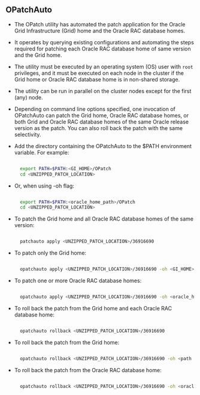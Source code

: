 ## **OPatchAuto**

  - The OPatch utility has automated the patch application for the Oracle Grid Infrastructure (Grid) home and the Oracle RAC database homes.
    
  -  It operates by querying existing configurations and automating the steps required for patching each Oracle RAC database home of same version and the Grid home.
    
  -  The utility must be executed by an operating system (OS) user with `root` privileges, and it must be executed on each node in the cluster if the Grid home or Oracle RAC database home is in non-shared storage.
  
  -  The utility can be run in parallel on the cluster nodes except for the first (any) node.
  
  -  Depending on command line options specified, one invocation of OPatchAuto can patch the Grid home, Oracle RAC database homes, or both Grid and Oracle RAC database homes of the same Oracle release version as the patch. You can also roll back the patch with the same selectivity.
  
  -  Add the directory containing the OPatchAuto to the $PATH environment variable. For example:

      ```bash
      
        export PATH=$PATH:<GI_HOME>/OPatch
        cd <UNZIPPED_PATCH_LOCATION>
      
      ```
  
  -  Or, when using -oh flag:

     ```bash
     
       export PATH=$PATH:<oracle_home_path>/OPatch
       cd <UNZIPPED_PATCH_LOCATION>
     
     ```
  -  To patch the Grid home and all Oracle RAC database homes of the same version:

      ```bash
      
        patchauto apply <UNZIPPED_PATCH_LOCATION>/36916690

      ```
  -  To patch only the Grid home:

      ```bash
      
        opatchauto apply <UNZIPPED_PATCH_LOCATION>/36916690 -oh <GI_HOME>
      ```
      
  -  To patch one or more Oracle RAC database homes:

      ```bash
      
        opatchauto apply <UNZIPPED_PATCH_LOCATION>/36916690 -oh <oracle_home1_path>,<oracle_home2_path>
      ```
      
  -  To roll back the patch from the Grid home and each Oracle RAC database home:

      ```bash
      
        opatchauto rollback <UNZIPPED_PATCH_LOCATION>/36916690 

      ```
      
  -  To roll back the patch from the Grid home:

      ```bash
      
        opatchauto rollback <UNZIPPED_PATCH_LOCATION>/36916690 -oh <path to GI home>  

      ```
      
  -  To roll back the patch from the Oracle RAC database home:

      ```bash
      
        opatchauto rollback <UNZIPPED_PATCH_LOCATION>/36916690 -oh <oracle_home1_path>,<oracle_home2_path> 

      ```
